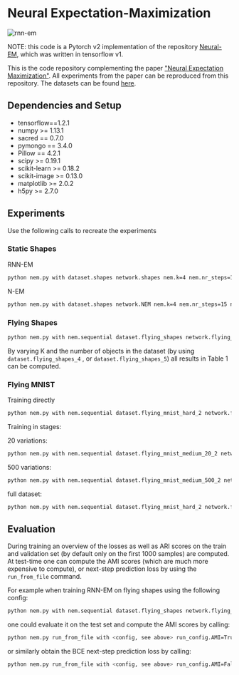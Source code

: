 # Neural Expectation-Maximization

![rnn-em](illustrations/flying_shapes.png)

NOTE: this code is a Pytorch v2 implementation of the repository [Neural-EM](https://github.com/sjoerdvansteenkiste/Neural-EM), which was written in tensorflow v1.

This is the code repository complementing the paper ["Neural Expectation Maximization"](https://arxiv.org/abs/1708.03498). All experiments from the paper
can be reproduced from this repository. The datasets can be found [here](https://www.dropbox.com/sh/1ue3lrfvbhhkt6s/AAB6WiZzH_mAtCjW6b9okMGea?dl=0).

## Dependencies and Setup

- tensorflow==1.2.1
- numpy >= 1.13.1
- sacred == 0.7.0
- pymongo == 3.4.0
- Pillow == 4.2.1
- scipy >= 0.19.1
- scikit-learn >= 0.18.2
- scikit-image >= 0.13.0
- matplotlib >= 2.0.2
- h5py >= 2.7.0

## Experiments 

Use the following calls to recreate the experiments

### Static Shapes

RNN-EM

```bash
python nem.py with dataset.shapes network.shapes nem.k=4 nem.nr_steps=15 noise.prob=0.1
```

N-EM 

```bash
python nem.py with dataset.shapes network.NEM nem.k=4 nem.nr_steps=15 noise.prob=0.1
```

### Flying Shapes

```bash
python nem.py with nem.sequential dataset.flying_shapes network.flying_shapes nem.k=3 nem.nr_steps=20
```

By varying K and the number of objects in the dataset (by using `dataset.flying_shapes_4`
, or `dataset.flying_shapes_5`)
all results in Table 1 can be computed.

### Flying MNIST

Training directly 

```bash 
python nem.py with nem.sequential dataset.flying_mnist_hard_2 network.flying_mnist nem.k=2 nem.nr_steps=20 nem.loss_inter_weight=0.2 training.params.learning_rate=0.0005
```

Training in stages:

20 variations:

```bash 
python nem.py with nem.sequential dataset.flying_mnist_medium_20_2 network.flying_mnist nem.k=2 nem.nr_steps=20 nem.loss_inter_weight=0.2
```

500 variations:

```bash 
python nem.py with nem.sequential dataset.flying_mnist_medium_500_2 network.flying_mnist nem.k=2 nem.nr_steps=20 nem.loss_inter_weight=0.2 training.params.learning_rate=0.0005 net_path=debug_out/best
```

full dataset:

```bash 
python nem.py with nem.sequential dataset.flying_mnist_hard_2 network.flying_mnist nem.k=2 nem.nr_steps=20 nem.loss_inter_weight=0.2 training.params.learning_rate=0.0005 net_path=debug_out/best
```

## Evaluation 

During training an overview of the losses as well as ARI scores on the train and validation set 
(by default only on the first 1000 samples) are computed. At test-time one can compute the AMI scores 
(which are much more expensive to compute), or next-step prediction loss by using the `run_from_file` command. 
 
For example when training RNN-EM on flying shapes using the following config: 
 
```bash 
python nem.py with nem.sequential dataset.flying_shapes network.flying_shapes nem.k=3 nem.nr_steps=20
```

one could evaluate it on the test set and compute the AMI scores by calling:

```bash 
python nem.py run_from_file with <config, see above> run_config.AMI=True
```

or similarly obtain the BCE next-step prediction loss by calling: 

```bash 
python nem.py run_from_file with <config, see above> run_config.AMI=False
```
